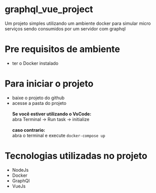 # graphql_vue_project
Um projeto simples utilizando um ambiente docker para simular micro serviços sendo consumidos por um servidor com graphql


# Pre requisitos de ambiente
 - ter o Docker instalado
 
# Para iniciar o projeto
- baixe o projeto do github
- acesse a pasta do projeto </br></br>
 <b>Se você estiver utilizando o VsCode:</b></br>
 abra Terminal -> Run task -> initialize</br></br>
 <b>caso contrario:</b></br>
 abra o terminal e execute ```docker-compose up```

# Tecnologias utilizadas no projeto
* NodeJs
* Docker
* GraphQl
* VueJs
